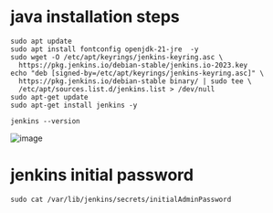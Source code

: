 



# java installation steps

````
sudo apt update
sudo apt install fontconfig openjdk-21-jre  -y
sudo wget -O /etc/apt/keyrings/jenkins-keyring.asc \
  https://pkg.jenkins.io/debian-stable/jenkins.io-2023.key
echo "deb [signed-by=/etc/apt/keyrings/jenkins-keyring.asc]" \
  https://pkg.jenkins.io/debian-stable binary/ | sudo tee \
  /etc/apt/sources.list.d/jenkins.list > /dev/null
sudo apt-get update
sudo apt-get install jenkins -y
````
````
jenkins --version
````


![image](https://github.com/user-attachments/assets/59c4c6f6-279a-4da7-94b8-6b15c6285380)

# jenkins initial password
````
sudo cat /var/lib/jenkins/secrets/initialAdminPassword
````

